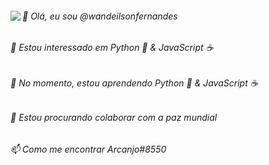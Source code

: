 <p><div>
<img align="left" src="https://octodex.github.com/images/nyantocat.gif"></img>
<h6> 👋 Olá, eu sou @wandeilsonfernandes</h6>
<h6>👀 Estou interessado em Python 🐍 & JavaScript ☕</h6>
<h6>🌱 No momento, estou aprendendo Python 🐍 & JavaScript ☕</h6>
<h6>💞️ Estou procurando colaborar com a paz mundial </h6>
<h6>📫 Como me encontrar Arcanjo#8550 </h6>
</div></p>
<!---
wandeilsonfernandes/wandeilsonfernandes is a ✨ special ✨ repository because its `README.md` (this file) appears on your GitHub profile.
You can click the Preview link to take a look at your changes.
--->
